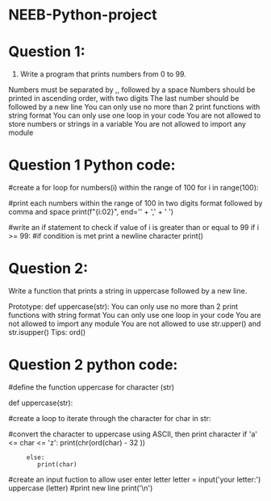 # NEEB-Python-project

# Question 1:
1. Write a program that prints numbers from 0 to 99.

Numbers must be separated by ,, followed by a space
Numbers should be printed in ascending order, with two digits
The last number should be followed by a new line
You can only use no more than 2 print functions with string format
You can only use one loop in your code
You are not allowed to store numbers or strings in a variable
You are not allowed to import any module
# Question 1 Python code:
  #create a for loop for numbers(i) within the range of 100 
for i in range(100):

  #print each numbers within the range of 100 in two digits format followed by comma and space
	print(f"{i:02}", end='' + ',' + ' ')
	
  #write an if statement to check if value of i is greater than or equal to 99
	if  i >= 99:
  #if condition is met print a newline character
		print()
  
	
# Question 2: 
Write a function that prints a string in uppercase followed by a new line.

Prototype: def uppercase(str):
You can only use no more than 2 print functions with string format
You can only use one loop in your code
You are not allowed to import any module
You are not allowed to use str.upper() and str.isupper()
Tips: ord()

# Question 2 python code:
  #define the function uppercase for character (str)

def uppercase(str):
  
  #create a loop to iterate through the character
    for char in str:

  #convert the character to uppercase using ASCII, then print character
    	 if 'a' <= char <= 'z':
    	 	print(chr(ord(char) - 32 ))
 
    	 else:
    	 	print(char)
    	 	
   #create an input fuction to allow user enter letter
letter = input('your letter:')
uppercase (letter)
   #print new line
print('\n')
